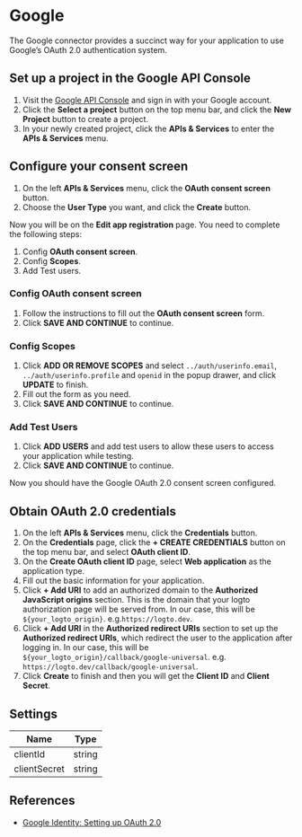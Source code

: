 # Google

The Google connector provides a succinct way for your application to use Google’s OAuth 2.0 authentication system.

## Set up a project in the Google API Console

1. Visit the [Google API Console](https://console.developers.google.com) and sign in with your Google account.
2. Click the **Select a project** button on the top menu bar, and click the **New Project** button to create a project.
3. In your newly created project, click the **APIs & Services** to enter the **APIs & Services** menu.

## Configure your consent screen

1. On the left **APIs & Services** menu, click the **OAuth consent screen** button.
2. Choose the **User Type** you want, and click the **Create** button.

Now you will be on the **Edit app registration** page. You need to complete the following steps:
1. Config **OAuth consent screen**.
2. Config **Scopes**.
3. Add Test users.

### Config OAuth consent screen

1. Follow the instructions to fill out the **OAuth consent screen** form.
2. Click **SAVE AND CONTINUE** to continue.

### Config Scopes

1. Click **ADD OR REMOVE SCOPES** and select `../auth/userinfo.email`, `../auth/userinfo.profile` and `openid` in the popup drawer, and click **UPDATE** to finish.
2. Fill out the form as you need.
3. Click **SAVE AND CONTINUE** to continue.

### Add Test Users

1. Click **ADD USERS** and add test users to allow these users to access your application while testing.
2. Click **SAVE AND CONTINUE** to continue.

Now you should have the Google OAuth 2.0 consent screen configured.

## Obtain OAuth 2.0 credentials

1. On the left **APIs & Services** menu, click the **Credentials** button.
2. On the **Credentials** page, click the **+ CREATE CREDENTIALS** button on the top menu bar, and select **OAuth client ID**.
3. On the **Create OAuth client ID** page, select **Web application** as the application type.
4. Fill out the basic information for your application.
5. Click **+ Add URI** to add an authorized domain to the **Authorized JavaScript origins** section. This is the domain that your logto authorization page will be served from. In our case, this will be `${your_logto_origin}`. e.g.`https://logto.dev`.
6. Click **+ Add URI** in the ****Authorized redirect URIs**** section to set up the ****Authorized redirect URIs****, which redirect the user to the application after logging in. In our case, this will be `${your_logto_origin}/callback/google-universal`. e.g. `https://logto.dev/callback/google-universal`.
7. Click **Create** to finish and then you will get the **Client ID** and **Client Secret**.

## Settings

| Name | Type |
| --- | --- |
| clientId | string |
| clientSecret | string |

## References
* [Google Identity: Setting up OAuth 2.0](https://developers.google.com/identity/protocols/oauth2/openid-connect#appsetup)
